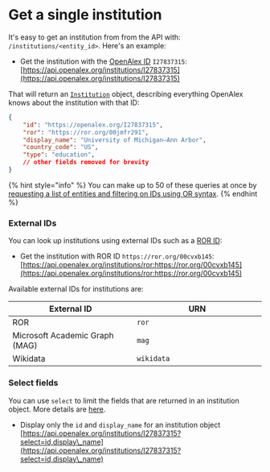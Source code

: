 # Get a single institution

It's easy to get an institution from from the API with: `/institutions/<entity_id>`. Here's an example:

* Get the institution with the [OpenAlex ID](../../how-to-use-the-api/get-single-entities/#the-openalex-id) `I27837315`:\
  [https://api.openalex.org/institutions/I27837315](https://api.openalex.org/institutions/I27837315)

That will return an [`Institution`](institution-object.md) object, describing everything OpenAlex knows about the institution with that ID:

```json
{
    "id": "https://openalex.org/I27837315",
    "ror": "https://ror.org/00jmfr291",
    "display_name": "University of Michigan–Ann Arbor",
    "country_code": "US",
    "type": "education",
    // other fields removed for brevity
}
```

{% hint style="info" %}
You can make up to 50 of these queries at once by [requesting a list of entities and filtering on IDs using OR syntax](../../how-to-use-the-api/get-lists-of-entities/filter-entity-lists.md#addition-or).
{% endhint %}

### External IDs

You can look up institutions using external IDs such as a [ROR ID](https://ror.org/):

* Get the institution with ROR ID `https://ror.org/00cvxb145`:\
  [https://api.openalex.org/institutions/ror:https://ror.org/00cvxb145](https://api.openalex.org/institutions/ror:https://ror.org/00cvxb145)

Available external IDs for institutions are:

<table><thead><tr><th width="388.6666666666667">External ID</th><th width="416">URN</th></tr></thead><tbody><tr><td>ROR</td><td><code>ror</code></td></tr><tr><td>Microsoft Academic Graph (MAG)</td><td><code>mag</code></td></tr><tr><td>Wikidata</td><td><code>wikidata</code></td></tr></tbody></table>

### Select fields

You can use `select` to limit the fields that are returned in an institution object. More details are [here](../../how-to-use-the-api/get-lists-of-entities/select-fields.md).

* Display only the `id` and `display_name` for an institution object\
  [https://api.openalex.org/institutions/I27837315?select=id,display\_name](https://api.openalex.org/institutions/I27837315?select=id,display\_name)
